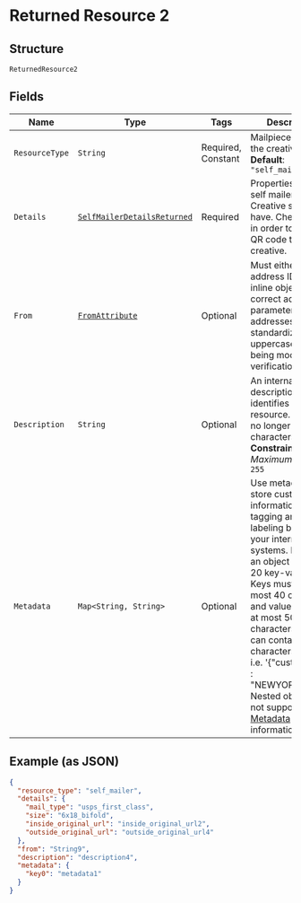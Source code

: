 
# Returned Resource 2

## Structure

`ReturnedResource2`

## Fields

| Name | Type | Tags | Description | Getter | Setter |
|  --- | --- | --- | --- | --- | --- |
| `ResourceType` | `String` | Required, Constant | Mailpiece type for the creative<br>**Default**: `"self_mailer"` | String getResourceType() | setResourceType(String resourceType) |
| `Details` | [`SelfMailerDetailsReturned`](../../doc/models/self-mailer-details-returned.md) | Required | Properties that the self mailers in your Creative should have. Check within in order to add a QR code to your creative. | SelfMailerDetailsReturned getDetails() | setDetails(SelfMailerDetailsReturned details) |
| `From` | [`FromAttribute`](../../doc/models/containers/from-attribute.md) | Optional | Must either be an address ID or an inline object with correct address parameters. All addresses will be standardized into uppercase without being modified by verification. | FromAttribute getFrom() | setFrom(FromAttribute from) |
| `Description` | `String` | Optional | An internal description that identifies this resource. Must be no longer than 255 characters.<br>**Constraints**: *Maximum Length*: `255` | String getDescription() | setDescription(String description) |
| `Metadata` | `Map<String, String>` | Optional | Use metadata to store custom information for tagging and labeling back to your internal systems. Must be an object with up to 20 key-value pairs. Keys must be at most 40 characters and values must be at most 500 characters. Neither can contain the characters `"` and `\`. i.e. '{"customer_id" : "NEWYORK2015"}' Nested objects are not supported.  See [Metadata](#section/Metadata) for more information. | Map<String, String> getMetadata() | setMetadata(Map<String, String> metadata) |

## Example (as JSON)

```json
{
  "resource_type": "self_mailer",
  "details": {
    "mail_type": "usps_first_class",
    "size": "6x18_bifold",
    "inside_original_url": "inside_original_url2",
    "outside_original_url": "outside_original_url4"
  },
  "from": "String9",
  "description": "description4",
  "metadata": {
    "key0": "metadata1"
  }
}
```

